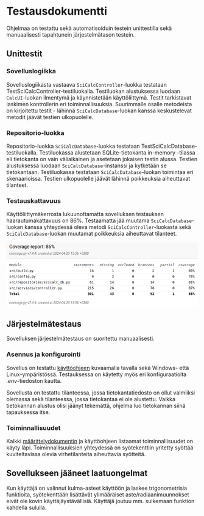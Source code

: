 # Testausdokumentti

Ohjelmaa on testattu sekä automatisoiduin testein unittestilla sekä manuaalisesti tapahtunein järjestelmätason testein.

## Unittestit

### Sovelluslogiikka

Sovelluslogiikasta vastaava `SciCalcController`-luokka testataan TestSciCalcController-testiluokalla. Testiluokan alustuksessa 
luodaan `CalcUI`-luokan ilmentymä ja käynnistetään käyttöliittymä. Testit tarkistavat laskimen kontrollerin eri toiminnallisuuksia. 
Suurimmalle osalle metodeista on kirjoitettu testit - lähinnä `SciCalcDatabase`-luokan kanssa keskustelevat metodit jäävät testien ulkopuolelle.

### Repositorio-luokka

Repositorio-luokka `SciCalcDatabase`-luokka testataan TestSciCalcDatabase-testiluokalla. Testiluokassa alustetaan SQLite-tietokanta in-memory -tilassa eli tietokanta on vain väliaikainen ja asetetaan jokaisen testin alussa. Testien alustuksessa luodaan `SciCalcDatabase`-instanssi ja kytketään se tietokantaan. Testiluokassa testataan `SciCalcDatabase`-luokan toimintaa eri skenaarioissa. Testien ulkopuolelle jäävät lähinnä poikkeuksia aiheuttavat tilanteet.

### Testauskattavuus

Käyttöliittymäkerrosta lukuunottamatta sovelluksen testauksen haarautumakattavuus on 86%. Testaamatta jää muutama `SciCalcDatabase`-luokan kanssa yhteydessä oleva metodi `SciCalcController`-luokasta sekä `SciCalcDatabase`-luokan muutamat poikkeuksia aiheuttavat tilanteet.

![](./kuvat/testikattavuus.png)

## Järjestelmätestaus

Sovelluksen järjestelmätestaus on suoritettu manuaalisesti.

### Asennus ja konfigurointi

Sovellus on testattu [käyttöohjeen](./kayttoohje.md) kuvaamalla tavalla sekä Windows- että Linux-ympäristössä. Testauksessa on käytetty myös eri konfiguraatioita _.env_-tiedoston kautta.

Sovellusta on testattu tilanteessa, jossa tietokantatiedosto on ollut valmiiksi olemassa sekä tilanteessa, jossa tietokantaa ei ole alustettu. Vaikka tietokannan alustus olisi jäänyt tekemättä, ohjelma luo tietokannan siinä tapauksessa itse.

### Toiminnallisuudet

Kaikki [määrittelydokumentin](./vaatimusmaarittely.md) ja käyttöohjeen listaamat toiminnallisuudet on käyty läpi. Toiminnallisuuksien yhteydessä on syötekenttiin yritetty syöttää kuviteltavissa olevia virhetilanteita aiheuttavia syötteitä.

## Sovellukseen jääneet laatuongelmat

Kun käyttäjä on valinnut kulma-asteet käyttöön ja laskee trigonometrisia funktioita, syötekenttään lisättävät ylimääräiset aste/radiaanimuunnokset eivät ole kovin käyttäjäystävällisiä. Käyttäjä joutuu mm. sulkemaan funktion kahdella sululla.
